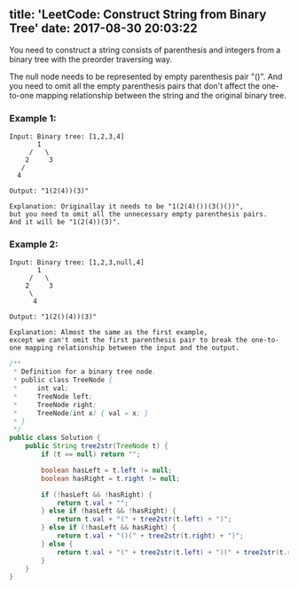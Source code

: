 title: 'LeetCode: Construct String from Binary Tree'
date: 2017-08-30 20:03:22
---

You need to construct a string consists of parenthesis and integers from a binary tree with the preorder traversing way.

The null node needs to be represented by empty parenthesis pair "()". And you need to omit all the empty parenthesis pairs that don't affect the one-to-one mapping relationship between the string and the original binary tree.

### Example 1:
```
Input: Binary tree: [1,2,3,4]
       1
     /   \
    2     3
   /    
  4     

Output: "1(2(4))(3)"

Explanation: Originallay it needs to be "1(2(4)())(3()())",
but you need to omit all the unnecessary empty parenthesis pairs.
And it will be "1(2(4))(3)".
```

### Example 2:
```
Input: Binary tree: [1,2,3,null,4]
       1
     /   \
    2     3
     \  
      4

Output: "1(2()(4))(3)"

Explanation: Almost the same as the first example,
except we can't omit the first parenthesis pair to break the one-to-one mapping relationship between the input and the output.
```

```java
/**
 * Definition for a binary tree node.
 * public class TreeNode {
 *     int val;
 *     TreeNode left;
 *     TreeNode right;
 *     TreeNode(int x) { val = x; }
 * }
 */
public class Solution {
    public String tree2str(TreeNode t) {
        if (t == null) return "";

        boolean hasLeft = t.left != null;
        boolean hasRight = t.right != null;

        if (!hasLeft && !hasRight) {
            return t.val + "";
        } else if (hasLeft && !hasRight) {
            return t.val + "(" + tree2str(t.left) + ")";
        } else if (!hasLeft && hasRight) {
            return t.val + "()(" + tree2str(t.right) + ")";
        } else {
            return t.val + "(" + tree2str(t.left) + ")(" + tree2str(t.right) + ")";
        }
    }
}
```
